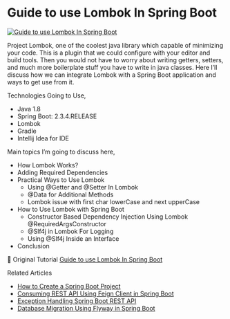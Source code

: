 # Guide to use Lombok In Spring Boot

<a href="https://javatodev.com/lombok-spring-boot/" target="blank">
    <img align="center" src="https://javatodev.com/wp-content/uploads/2020/10/Guide-to-use-Lombok-In-Spring-Boot-800x450.png" alt="Guide to use Lombok In Spring Boot"/></a>

<p align="left">
Project Lombok, one of the coolest java library which capable of minimizing your code. This is a plugin that we could configure with your editor and build tools. Then you would not have to worry about writing getters, setters, and much more boilerplate stuff you have to write in java classes. Here I’ll discuss how we can integrate Lombok with a Spring Boot application and ways to get use from it.

Technologies Going to Use,

- Java 1.8
- Spring Boot: 2.3.4.RELEASE
- Lombok
- Gradle
- Intellij Idea for IDE

Main topics I’m going to discuss here,

- How Lombok Works?
- Adding Required Dependencies
- Practical Ways to Use Lombok
    - Using @Getter and @Setter In Lombok
    - @Data for Additional Methods
    - Lombok issue with first char lowerCase and next upperCase
- How to Use Lombok with Spring Boot
    - Constructor Based Dependency Injection Using Lombok @RequiredArgsConstructor
    - @Slf4j in Lombok For Logging
    - Using @Slf4j Inside an Interface
- Conclusion
</p>

📄 Original Tutorial [Guide to use Lombok In Spring Boot](https://javatodev.com/lombok-spring-boot/)

Related Articles 

 - [How to Create a Spring Boot Project](https://javatodev.com/how-to-create-a-spring-boot-project/)
 - [Consuming REST API Using Feign Client in Spring Boot](https://javatodev.com/consuming-rest-api-using-feign-client-in-spring-boot/)
 - [Exception Handling Spring Boot REST API](https://javatodev.com/exception-handling-spring-boot/)
 - [Database Migration Using Flyway in Spring Boot](https://javatodev.com/flyway-spring-boot/)
